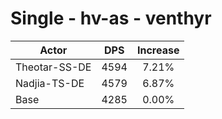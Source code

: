 # Single - hv-as - venthyr
| Actor | DPS | Increase |
|---|:---:|:---:|
|Theotar-SS-DE|4594|7.21%|
|Nadjia-TS-DE|4579|6.87%|
|Base|4285|0.00%|
